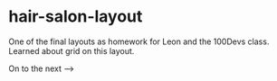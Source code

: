 # hair-salon-layout

One of the final layouts as homework for Leon and the 100Devs class. 
Learned about grid on this layout. 

On to the next --> 
